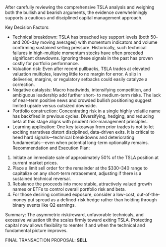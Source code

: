 After carefully reviewing the comprehensive TSLA analysis and weighing both the bullish and bearish arguments, the evidence overwhelmingly supports a cautious and disciplined capital management approach.

Key Decision Factors:

- Technical breakdown: TSLA has breached key support levels (both 50- and 200-day moving averages) with momentum indicators and volume confirming sustained selling pressure. Historically, such technical failures in high-multiple momentum stocks have often preceded significant drawdowns. Ignoring these signals in the past has proven costly for portfolio performance.
- Valuation risk: Even after recent pullbacks, TSLA trades at elevated valuation multiples, leaving little to no margin for error. A slip in deliveries, margins, or regulatory setbacks could easily catalyze a correction.
- Negative catalysts: Macro headwinds, intensifying competition, and ambiguous leadership add further short- to medium-term risks. The lack of near-term positive news and crowded bullish positioning suggest limited upside versus outsized downside.
- Portfolio construction: Concentrating risk in a single highly volatile name has backfired in previous cycles. Diversifying, hedging, and reducing beta at this stage aligns with prudent risk-management principles.
- Learning application: One key takeaway from prior trades is not to let exciting narratives distort disciplined, data-driven exits. It is critical to heed hard signals—technical breakdowns and deteriorating fundamentals—even when potential long-term optionality remains.
Recommendation and Execution Plan:

1. Initiate an immediate sale of approximately 50% of the TSLA position at current market prices.
2. Place a limit sell order for the remainder at the $330–340 range to capitalize on any short-term retracement, adjusting if there is a sustained technical reversal.
3. Rebalance the proceeds into more stable, attractively valued growth names or ETFs to control overall portfolio risk and beta.
4. For those desiring continued exposure, consider a low-cost, out-of-the-money put spread as a defined-risk hedge rather than holding through binary events like Q2 earnings.

Summary:
The asymmetric risk/reward, unfavorable technicals, and excessive valuation tilt the scales firmly toward exiting TSLA. Protecting capital now allows flexibility to reenter if and when the technical and fundamental picture improves.

FINAL TRANSACTION PROPOSAL: **SELL**